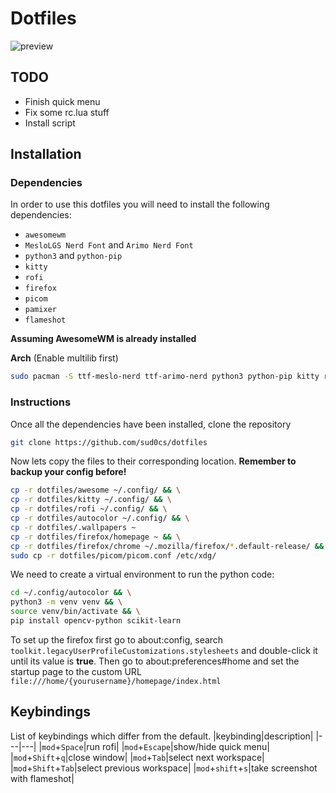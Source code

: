 # Dotfiles
![preview](./resources/preview.png "Preview")

## TODO
- Finish quick menu
- Fix some rc.lua stuff
- Install script
## Installation
### Dependencies
In order to use this dotfiles you will need to install the following dependencies:
- `awesomewm`
- `MesloLGS Nerd Font` and `Arimo Nerd Font`
- `python3` and `python-pip`
- `kitty`
- `rofi`
- `firefox`
- `picom`
- `pamixer`
- `flameshot`

<b>Assuming AwesomeWM is already installed</b>

<b>Arch</b> (Enable multilib first)

```bash
sudo pacman -S ttf-meslo-nerd ttf-arimo-nerd python3 python-pip kitty rofi firefox picom pamixer flameshot
```
### Instructions

Once all the dependencies have been installed, clone the repository

```bash
git clone https://github.com/sud0cs/dotfiles
```
Now lets copy the files to their corresponding location. <b> Remember to backup your config before!</b>

```bash
cp -r dotfiles/awesome ~/.config/ && \
cp -r dotfiles/kitty ~/.config/ && \
cp -r dotfiles/rofi ~/.config/ && \
cp -r dotfiles/autocolor ~/.config/ && \
cp -r dotfiles/.wallpapers ~
cp -r dotfiles/firefox/homepage ~ && \
cp -r dotfiles/firefox/chrome ~/.mozilla/firefox/*.default-release/ && \
sudo cp -r dotfiles/picom/picom.conf /etc/xdg/
```

We need to create a virtual environment to run the python code:

```bash
cd ~/.config/autocolor && \
python3 -m venv venv && \
source venv/bin/activate && \
pip install opencv-python scikit-learn
```

To set up the firefox first go to about:config, search `toolkit.legacyUserProfileCustomizations.stylesheets` and double-click it until its value is <b>true</b>. Then go to about:preferences#home and set the startup page to the custom URL `file:///home/{yourusername}/homepage/index.html`
## Keybindings
List of keybindings which differ from the default.
|keybinding|description|
|---|---|
|`mod`+`Space`|run rofi|
|`mod`+`Escape`|show/hide quick menu|
|`mod`+`Shift`+`q`|close window|
|`mod`+`Tab`|select next workspace|
|`mod`+`Shift`+`Tab`|select previous workspace|
|`mod`+`shift`+`s`|take screenshot with flameshot|
